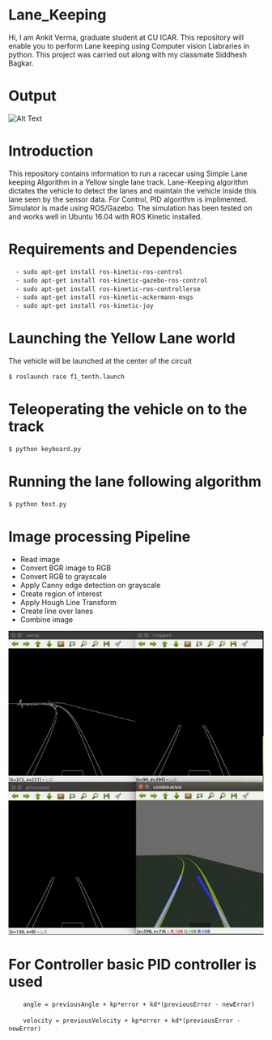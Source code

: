 

# Lane_Keeping
Hi, I am Ankit Verma, graduate student at CU ICAR. This repository will enable you to perform Lane keeping using Computer vision Liabraries in python.
This project was carried out along with my classmate Siddhesh Bagkar. 

# Output
![Alt Text](https://github.com/ankitcivic/lane_keeping_feature_extraction/blob/main/Images/lanekeeping.gif)

# Introduction
This repository contains information to run a racecar using Simple Lane keeping Algorithm in a Yellow single lane track. Lane-Keeping algorithm dictates the vehicle to detect the lanes and maintain the vehicle inside this lane seen by the sensor data. For Control, PID algorithm is implimented. Simulator is made using ROS/Gazebo. The simulation has been tested on and works well in Ubuntu 16.04 with ROS Kinetic installed.

# Requirements and Dependencies
```sh
  - sudo apt-get install ros-kinetic-ros-control 
  - sudo apt-get install ros-kinetic-gazebo-ros-control 
  - sudo apt-get install ros-kinetic-ros-controllerse
  - sudo apt-get install ros-kinetic-ackermann-msgs 
  - sudo apt-get install ros-kinetic-joy
 ```
# Launching the Yellow Lane world
The vehicle will be launched at the center of the circuit
```sh
$ roslaunch race f1_tenth.launch
```
# Teleoperating the vehicle on to the track
```sh
$ python keyboard.py
```
# Running the lane following algorithm
```sh
$ python test.py
```
# Image processing Pipeline 
  - Read image
  - Convert BGR image to RGB
  - Convert RGB to grayscale
  - Apply Canny edge detection on grayscale
  - Create region of interest
  - Apply Hough Line Transform
  - Create line over lanes 
  - Combine image
  
  
![Image Processing](https://github.com/ankitcivic/lane_keeping_feature_extraction/blob/main/Images/lanekeeping_image.jpeg)  

  
# For Controller basic PID controller is used 

        angle = previousAngle + kp*error + kd*(previousError - newError)
    
        velocity = previousVelocity + kp*error + kd*(previousError - newError)



